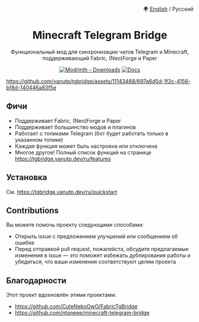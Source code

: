 <p align="right">
🌍 <a href="https://github.com/vanutp/tgbridge/blob/master/README.md">English</a> / Русский
</p>

<div align="center">

# Minecraft Telegram Bridge
</div>

<p align="center">
Функциональный мод для синхронизации чатов Telegram и Minecraft,
поддерживающий Fabric, (Neo)Forge и Paper
</p>

<div align="center">

[![Modrinth - Downloads](https://img.shields.io/modrinth/dt/tgbridge?style=for-the-badge&logo=modrinth&label=Download)](https://modrinth.com/mod/tgbridge)
[![Docs](https://img.shields.io/website?url=https%3A%2F%2Ftgbridge.vanutp.dev&style=for-the-badge&label=Docs&color=%238b00dd)](https://tgbridge.vanutp.dev/)
</div>

https://github.com/vanutp/tgbridge/assets/11143488/697a6d5d-1f2c-4156-bf8d-140446a83f5e

## Фичи

- Поддерживает Fabric, (Neo)Forge и Paper
- Поддерживает большинство модов и плагинов
- Работает с топиками Telegram (бот будет работать только в указанном топике)
- Каждая функция может быть настроена или отключена
- Многое другое! Полный список функций на странице https://tgbridge.vanutp.dev/ru/features

## Установка

См. https://tgbridge.vanutp.dev/ru/quickstart

## Contributions

Вы можете помочь проекту следующими способами:

- Открыть issue с предложением улучшений или сообщением об ошибке
- Перед отправкой pull request, пожалейста, обсудите предлагаемые изменения в issue
— это поможет избежать дублирования работы и убедиться, что ваши изменения соответствуют целям проекта

## Благодарности

Этот проект вдохновлён этими проектами:

- https://github.com/CuteNekoOwO/FabricTgBridge
- https://github.com/ntoneee/minecraft-telegram-bridge
